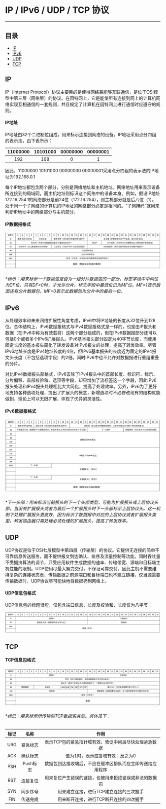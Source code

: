 IP / IPv6 / UDP / TCP 协议
==========================

****
## 目录
* [IP](#ip)
* [IPv6](#ipv6)
* [UDP](#udp)
* [TCP](#tcp)

IP
--------

IP（Internet Protocol）协议主要目的是使得网络兼能够互联通信，是位于OSI模型中第三层（网络层）的协议。在因特网上，它是能使所有连接到网上的计算机网络实现互相通信的一套规则，并且规定了计算机在因特网上进行通信时应遵守的规则。

#### IP地址
IP地址由32个二进制位组成，用来标示连接到网络的设备。IP地址采用点分四组的表示法，由下表所示：

| 11000000 | 10101000 | 00000000 | 00000001 |
| :------: | :------: | :------: | :------: |
|   192    |    168   |     0    |     1    |

因此，11000000 10101000 00000000 00000001采用点分四组的表示法的IP地址为192.168.0.1  

每个IP地址都包含两个部分，分别是网络地址和主机地址。网络地址用来表示设备所连接到的局域网，而主机地址则标识这个网络中的设备本身。例如，假设IP地址172.16.254.1的网络部分是前24位（172.16.254），则主机部分就是后八位（1）。处于同一个子网络的计算机的IP地址的网络部分必定是相同的。“子网掩码”就用来判断IP地址中的网络部分与主机部分。

#### IP数据报格式
![](/images/IP.png "IP数据报格式")
###### *标示：用来标示一个数据包是否为一组分片数据包的一部分，标志字段中中间位为DF位，只有DF=0时，才允许分片。标志字段中最低位记为MF位。MF=1表示后面还有分片数据包，MF=0表示此数据包为分片中的最后一位。


IPv6
--------
从处理效率和未来网络扩展性角度考虑，IPv6中将IP地址的长度从32位升到128位。总体结构上，IPv6数据报格式与IPv4数据报格式是一样的，也是由IP报头和数据（在IPv6中称为有效载荷）这两个部分组成的，但在IPv6数据报部分还可以包括0个或者多个IPv6扩展报头。IPv6基本报头部分固定为40字节长度，而使用固定长度的基本报头简化了转发设备对IPv6报文的处理，提高了转发效率。尽管IPv6地址长度是IPv4地址长度的4倍，但IPv6基本报头的长度近为固定的IPv4报文头长度（不包括选项字段）的2倍。同时IPv6中也不允许对数据报进行重组重叠的分片。

对比IPv4数据报头部格式，IPv6去除了IPv4报头中的首部长度、标识符、标示、分片偏移、首部校验和、选项等字段，却只增加了流标签这一个字段，因此IPv6报头处理和IPv4报头处理相比大大简化，提高了处理效率。另外，IPv6为了更好地支持各种选项处理，提出了扩展头的概念，新增选项时不必修改现有的结构就能做到，理论上可以无限扩展，体现了优异的灵活性。

#### IPv6数据报格式
![](/images/IPv6.png "IPv6数据报格式")
###### *下一头部：用来标识当前报头的下一个头部类型，可能为扩展报头或上层协议头部，当没有扩展报头或者为最后一个扩展报头时下一头部标示上层协议头。这一机制下处理扩展报头更高效，因为标识了数据报中对应的上层协议或者扩展报头类型，转发路由器只需处理必须处理的扩展报头，提高了转发效率。


UDP
--------
UDP协议是位于OSI七层模型中第四层（传输层）的协议。它提供无连接的简单不可靠信息传送服务，而不提供报文到达确认、排序及流量控制等功能。同时吞吐量不受拥挤算法的调节，只受应用软件生成数据的速率、传输带宽、源端和目标端主机性能的限制。UDP使用尽最大努力交付，不保证可靠交付，因此主机不需要维持复杂的连接状态表，传输数据之前源端口和目标端口也不建立链接，仅当源需要传输数据时，UDP协议尽可能快地将数据扔到网络上。

#### UDP信息包格式
UDP信息包的标题很短，仅包含端口信息、长度及校验和，长度仅为八字节：

![](/images/UDP.png "UDP信息包格式")



TCP
--------
#### TCP信息包格式
![](/images/TCP.png "TCP信息包格式")
###### *标记：用来标示所传输的TCP数据包类型。具体见下：
| 标记  | 名称 | 作用 |
| :--: | :--: | :--: |
|   URG   |   紧急标志   |   表示TCP包的紧急指针域有效，敦促中间层尽快处理紧急数据   |
|   ACK   |   确认标志   |   值为1时，表示应答域有效；反之为0   |
|   PSH   |   Push标志   |   数据包到达接收端后，不应在缓冲区排队而应立即传送给应用程序   |
|   RST   |   连接复位   |   用来复位产生错误的链接，也被用来拒绝错误或非法的数据包   |
|   SYN   |   同步序号   |   用来建立连接，进行TCP建立连接的三次握手   |
|   FIN   |   传送完成   |   用来断开连接，进行TCP断开连接的四次握手   |



